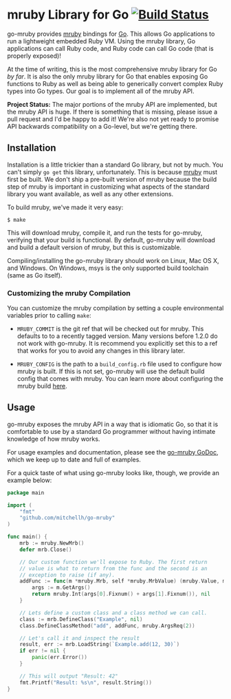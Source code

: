 # mruby Library for Go [![Build Status](https://travis-ci.org/mitchellh/go-mruby.svg?branch=master)](https://travis-ci.org/mitchellh/go-mruby)

go-mruby provides [mruby](https://github.com/mruby/mruby) bindings for
[Go](http://golang.org). This allows Go applications to run a lightweight
embedded Ruby VM. Using the mruby library, Go applications can call Ruby
code, and Ruby code can call Go code (that is properly exposed)!

At the time of writing, this is the most comprehensive mruby library for
Go _by far_. It is also the only mruby library for Go that enables exposing
Go functions to Ruby as well as being able to generically convert complex
Ruby types into Go types. Our goal is to implement all of the mruby API.

**Project Status:** The major portions of the mruby API are implemented,
but the mruby API is huge. If there is something that is missing, please
issue a pull request and I'd be happy to add it! We're also not yet ready
to promise API backwards compatibility on a Go-level, but we're getting there.

## Installation

Installation is a little trickier than a standard Go library, but not
by much. You can't simply `go get` this library, unfortunately. This is
because [mruby](https://github.com/mruby/mruby) must first be built. We
don't ship a pre-built version of mruby because the build step of mruby
is important in customizing what aspects of the standard library you want
available, as well as any other extensions.

To build mruby, we've made it very easy:

```
$ make
```

This will download mruby, compile it, and run the tests for go-mruby,
verifying that your build is functional. By default, go-mruby will download
and build a default version of mruby, but this is customizable.

Compiling/installing the go-mruby library should work on Linux, Mac OS X,
and Windows. On Windows, msys is the only supported build toolchain (same
as Go itself).

### Customizing the mruby Compilation

You can customize the mruby compilation by setting a couple environmental
variables prior to calling `make`:

  * `MRUBY_COMMIT` is the git ref that will be checked out for mruby. This
    defaults to to a recently tagged version. Many versions before 1.2.0 do not
    work with go-mruby. It is recommend you explicitly set this to a ref that
    works for you to avoid any changes in this library later.

  * `MRUBY_CONFIG` is the path to a `build_config.rb` file used to configure
    how mruby is built. If this is not set, go-mruby will use the default
    build config that comes with mruby. You can learn more about configuring
    the mruby build [here](https://github.com/mruby/mruby/tree/master/doc/guides/compile.md).

## Usage

go-mruby exposes the mruby API in a way that is idiomatic Go, so that it
is comfortable to use by a standard Go programmer without having intimate
knowledge of how mruby works.

For usage examples and documentation, please see the
[go-mruby GoDoc](http://godoc.org/github.com/mitchellh/go-mruby), which
we keep up to date and full of examples.

For a quick taste of what using go-mruby looks like, though, we provide
an example below:

```go
package main

import (
	"fmt"
	"github.com/mitchellh/go-mruby"
)

func main() {
	mrb := mruby.NewMrb()
	defer mrb.Close()

	// Our custom function we'll expose to Ruby. The first return
	// value is what to return from the func and the second is an
	// exception to raise (if any).
	addFunc := func(m *mruby.Mrb, self *mruby.MrbValue) (mruby.Value, mruby.Value) {
		args := m.GetArgs()
		return mruby.Int(args[0].Fixnum() + args[1].Fixnum()), nil
	}

	// Lets define a custom class and a class method we can call.
	class := mrb.DefineClass("Example", nil)
	class.DefineClassMethod("add", addFunc, mruby.ArgsReq(2))

	// Let's call it and inspect the result
	result, err := mrb.LoadString(`Example.add(12, 30)`)
	if err != nil {
		panic(err.Error())
	}

	// This will output "Result: 42"
	fmt.Printf("Result: %s\n", result.String())
}
```
